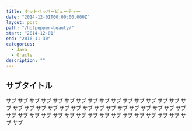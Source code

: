 ```yaml
---
title: ホットペッパービューティー
date: "2014-12-01T00:00:00.000Z"
layout: post
path: "/hotpepper-beauty/"
start: "2014-12-01"
end: "2016-11-30"
categories:
  - Java
  - Oracle
description: ""
---
```


## サブタイトル

サブ サブ サブ サブ サブ サブ サブ サブ サブ サブ サブ
サブ サブ サブ サブ サブ サブ サブ サブ サブ
サブ サブ サブ サブ サブ サブ サブ
サブ サブ サブ サブ サブ サブ
サブ サブ サブ サブ サブ
サブ サブ サブ サブ
サブ サブ サブ
サブ サブ
サブ
